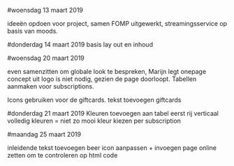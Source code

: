 #woensdag 13 maart 2019

ideeën opdoen voor project, samen FOMP uitgewerkt, streamingsservice op basis van moods.

#donderdag 14 maart 2019
basis lay out en inhoud

#woensdag 20 maart 2019

even samenzitten om globale look te bespreken, Marijn legt onepage concept uit
logo is niet nodig, gezien de page doorloopt. 
Tabellen aanmaken voor subscriptions. 

Icons gebruiken voor de giftcards.
tekst toevoegen giftcards

#donderdag 21 maart 2019
Kleuren toevoegen aan tabel
eerst rij verticaal volledig kleuren = niet zo mooi
kleur kiezen per subscription


#maandag 25 maart 2019

inleidende tekst toevoegen
beer icon aanpassen + invoegen
page online zetten om te controleren op html code
